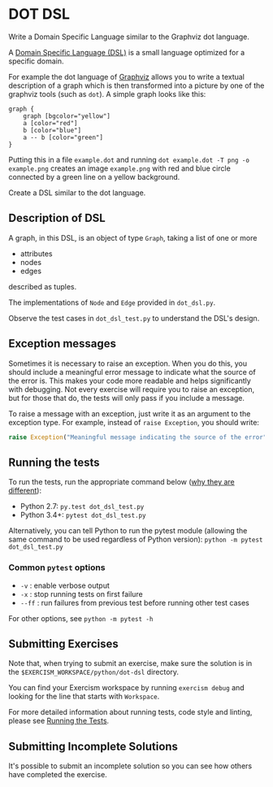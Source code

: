 # DOT DSL

Write a Domain Specific Language similar to the Graphviz dot language.

A [Domain Specific Language
(DSL)](https://en.wikipedia.org/wiki/Domain-specific_language) is a
small language optimized for a specific domain.

For example the dot language of [Graphviz](http://graphviz.org) allows
you to write a textual description of a graph which is then transformed
into a picture by one of the graphviz tools (such as `dot`). A simple
graph looks like this:

    graph {
        graph [bgcolor="yellow"]
        a [color="red"]
        b [color="blue"]
        a -- b [color="green"]
    }

Putting this in a file `example.dot` and running `dot example.dot -T png
-o example.png` creates an image `example.png` with red and blue circle
connected by a green line on a yellow background.

Create a DSL similar to the dot language.

## Description of DSL

A graph, in this DSL, is an object of type `Graph`, taking a list of one 
or more

+ attributes
+ nodes
+ edges

described as tuples.

The implementations of `Node` and `Edge` provided in `dot_dsl.py`.

Observe the test cases in `dot_dsl_test.py` to understand the DSL's design.


## Exception messages

Sometimes it is necessary to raise an exception. When you do this, you should include a meaningful error message to
indicate what the source of the error is. This makes your code more readable and helps significantly with debugging. Not
every exercise will require you to raise an exception, but for those that do, the tests will only pass if you include
a message.

To raise a message with an exception, just write it as an argument to the exception type. For example, instead of
`raise Exception`, you should write:

```python
raise Exception("Meaningful message indicating the source of the error")
```

## Running the tests

To run the tests, run the appropriate command below ([why they are different](https://github.com/pytest-dev/pytest/issues/1629#issue-161422224)):

- Python 2.7: `py.test dot_dsl_test.py`
- Python 3.4+: `pytest dot_dsl_test.py`

Alternatively, you can tell Python to run the pytest module (allowing the same command to be used regardless of Python version):
`python -m pytest dot_dsl_test.py`

### Common `pytest` options

- `-v` : enable verbose output
- `-x` : stop running tests on first failure
- `--ff` : run failures from previous test before running other test cases

For other options, see `python -m pytest -h`

## Submitting Exercises

Note that, when trying to submit an exercise, make sure the solution is in the `$EXERCISM_WORKSPACE/python/dot-dsl` directory.

You can find your Exercism workspace by running `exercism debug` and looking for the line that starts with `Workspace`.

For more detailed information about running tests, code style and linting,
please see [Running the Tests](http://exercism.io/tracks/python/tests).

## Submitting Incomplete Solutions

It's possible to submit an incomplete solution so you can see how others have completed the exercise.
